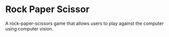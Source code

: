 # Rock Paper Scissor

A rock-paper-scissors game that allows users to play against the computer using computer vision.
